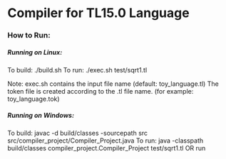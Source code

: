 # Compiler for TL15.0 Language

### How to Run:
##### Running on Linux:
  To build: ./build.sh
  To run: ./exec.sh test/sqrt1.tl

Note: exec.sh contains the input file name (default: toy_language.tl)
The token file is created according to the .tl file name. (for example: toy_language.tok)

##### Running on Windows:
  To build: javac -d build/classes -sourcepath src src/compiler_project/Compiler_Project.java
  To run: java -classpath build/classes compiler_project.Compiler_Project test/sqrt1.tl
OR
  run <inputfilename>
